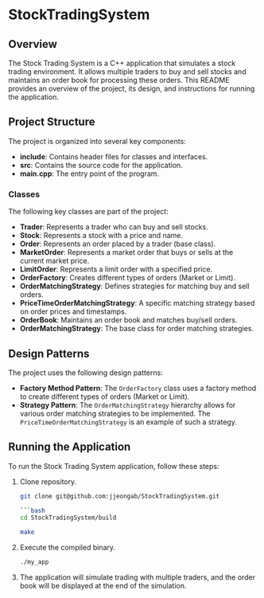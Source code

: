# StockTradingSystem

## Overview
The Stock Trading System is a C++ application that simulates a stock trading environment. It allows multiple traders to buy and sell stocks and maintains an order book for processing these orders. This README provides an overview of the project, its design, and instructions for running the application.

## Project Structure

The project is organized into several key components:

- **include**: Contains header files for classes and interfaces.
- **src**: Contains the source code for the application.
- **main.cpp**: The entry point of the program.

### Classes
The following key classes are part of the project:

- **Trader**: Represents a trader who can buy and sell stocks.
- **Stock**: Represents a stock with a price and name.
- **Order**: Represents an order placed by a trader (base class).
- **MarketOrder**: Represents a market order that buys or sells at the current market price.
- **LimitOrder**: Represents a limit order with a specified price.
- **OrderFactory**: Creates different types of orders (Market or Limit).
- **OrderMatchingStrategy**: Defines strategies for matching buy and sell orders.
- **PriceTimeOrderMatchingStrategy**: A specific matching strategy based on order prices and timestamps.
- **OrderBook**: Maintains an order book and matches buy/sell orders.
- **OrderMatchingStrategy**: The base class for order matching strategies.

## Design Patterns

The project uses the following design patterns:

- **Factory Method Pattern**: The `OrderFactory` class uses a factory method to create different types of orders (Market or Limit).
- **Strategy Pattern**: The `OrderMatchingStrategy` hierarchy allows for various order matching strategies to be implemented. The `PriceTimeOrderMatchingStrategy` is an example of such a strategy.

## Running the Application

To run the Stock Trading System application, follow these steps:

1. Clone repository.
   
   ```bash
   git clone git@github.com:jjeongab/StockTradingSystem.git

   ```bash
   cd StockTradingSystem/build
   ```
   
   ```bash
   make
   ```
   
2. Execute the compiled binary.
   ```bash
   ./my_app
   ```

3. The application will simulate trading with multiple traders, and the order book will be displayed at the end of the simulation.
